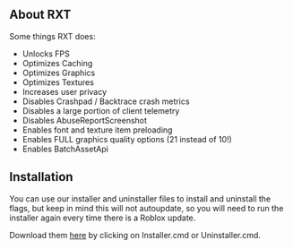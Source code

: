 ## About RXT
Some things RXT does:
- Unlocks FPS
- Optimizes Caching
- Optimizes Graphics
- Optimizes Textures
- Increases user privacy
- Disables Crashpad / Backtrace crash metrics
- Disables a large portion of client telemetry
- Disables AbuseReportScreenshot
- Enables font and texture item preloading
- Enables FULL graphics quality options (21 instead of 10!)
- Enables BatchAssetApi

## Installation
You can use our installer and uninstaller files to install and uninstall the flags, but keep in mind this will not autoupdate, so you will need to run the installer again every time there is a Roblox update.

Download them [here](https://github.com/Flxne/RXT/releases/tag/Release) by clicking on Installer.cmd or Uninstaller.cmd.
